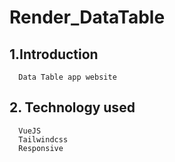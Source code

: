 # Render_DataTable

## 1.Introduction
      Data Table app website
      
## 2. Technology used
      VueJS
      Tailwindcss
      Responsive
